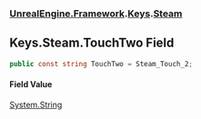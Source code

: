 ### [UnrealEngine.Framework](UnrealEngine_Framework.md 'UnrealEngine.Framework').[Keys](Keys.md 'UnrealEngine.Framework.Keys').[Steam](Keys_Steam.md 'UnrealEngine.Framework.Keys.Steam')
## Keys.Steam.TouchTwo Field
```csharp
public const string TouchTwo = Steam_Touch_2;
```
#### Field Value
[System.String](https://docs.microsoft.com/en-us/dotnet/api/System.String 'System.String')
